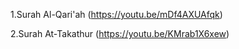   1.Surah Al-Qari'ah (https://youtu.be/mDf4AXUAfqk)

  2.Surah At-Takathur (https://youtu.be/KMrab1X6xew)
